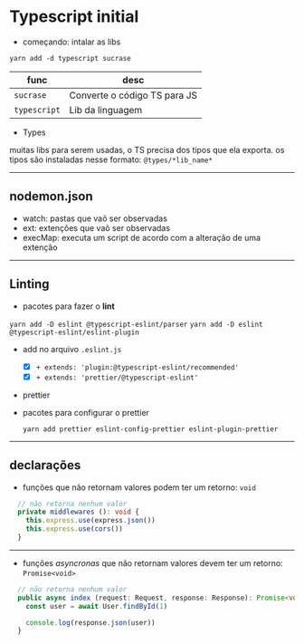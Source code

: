 # Typescript initial

- começando: intalar as libs

`yarn add -d typescript sucrase`

| func         | desc                         |
| ------------ | ---------------------------- |
| `sucrase`    | Converte o código TS para JS |
| `typescript` | Lib da linguagem             |

- Types

muitas libs para serem usadas, o TS precisa dos tipos que ela exporta.
os tipos são instaladas nesse formato: `@types/*lib_name*`

---

## nodemon.json

- watch: pastas que vaõ ser observadas
- ext: extenções que vaõ ser observadas
- execMap: executa um script de acordo com a alteração de uma extenção

---

## Linting

- pacotes para fazer o **lint**

`yarn add -D eslint @typescript-eslint/parser`
`yarn add -D eslint @typescript-eslint/eslint-plugin`

- add no arquivo `.eslint.js`

  - [x] `+ extends: 'plugin:@typescript-eslint/recommended'`
  - [x] `+ extends: 'prettier/@typescript-eslint'`

- prettier

- pacotes para configurar o prettier

  `yarn add prettier eslint-config-prettier eslint-plugin-prettier`

---

## declarações

- funções que não retornam valores podem ter um retorno: `void`

```ts
  // não retorna nenhum valor
  private middlewares (): void {
    this.express.use(express.json())
    this.express.use(cors())
  }
```

---

- funções _asyncronas_ que não retornam valores devem ter um retorno: `Promise<void>`

```ts
  // não retorna nenhum valor
  public async index (request: Request, response: Response): Promise<void> {
    const user = await User.findById(1)

    console.log(response.json(user))
  }
```
